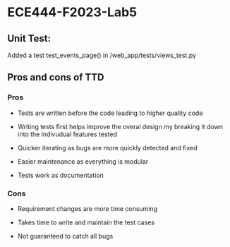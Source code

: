 # ECE444-F2023-Lab5

## Unit Test:

Added a test test_events_page() in /web_app/tests/views_test.py

## Pros and cons of TTD

### Pros

  - Tests are written before the code leading to higher quality code

  - Writing tests first helps improve the overal design my breaking it down into the indivudual features tested

  - Quicker iterating as bugs are more quickly detected and fixed

  - Easier maintenance as everything is modular

  - Tests work as documentation


### Cons

  - Requirement changes are more time consuming

  - Takes time to write and maintain the test cases

  - Not guaranteed to catch all bugs
